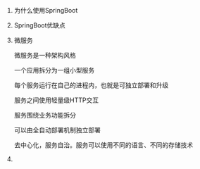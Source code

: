 1. 为什么使用SpringBoot

2. SpringBoot优缺点

3. 微服务

   微服务是一种架构风格

   一个应用拆分为一组小型服务

   每个服务运行在自己的进程内，也就是可独立部署和升级

   服务之间使用轻量级HTTP交互

   服务围绕业务功能拆分

   可以由全自动部署机制独立部署

   去中心化，服务自治。服务可以使用不同的语言、不同的存储技术

4. 

